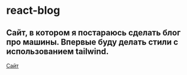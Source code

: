 # react-blog

## Сайт, в котором я постараюсь сделать блог про машины. Впервые буду делать стили с использованием tailwind.

[Сайт](https://timur-react-blog.netlify.app)